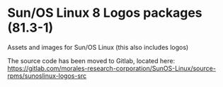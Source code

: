# Sun/OS Linux 8 Logos packages (81.3-1)
Assets and images for Sun/OS Linux (this also includes logos)

The source code has been moved to Gitlab, located here:
https://gitlab.com/morales-research-corporation/SunOS-Linux/source-rpms/sunoslinux-logos-src

